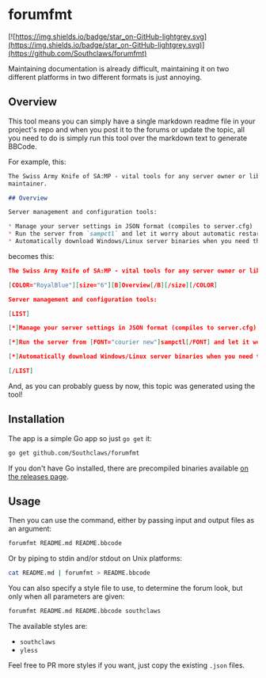 # forumfmt

[![https://img.shields.io/badge/star_on-GitHub-lightgrey.svg](https://img.shields.io/badge/star_on-GitHub-lightgrey.svg)](https://github.com/Southclaws/forumfmt)

Maintaining documentation is already difficult, maintaining it on two different
platforms in two different formats is just annoying.

## Overview

This tool means you can simply have a single markdown readme file in your
project's repo and when you post it to the forums or update the topic, all you
need to do is simply run this tool over the markdown text to generate BBCode.

For example, this:

```markdown
The Swiss Army Knife of SA:MP - vital tools for any server owner or library
maintainer.

## Overview

Server management and configuration tools:

* Manage your server settings in JSON format (compiles to server.cfg)
* Run the server from `sampctl` and let it worry about automatic restarts
* Automatically download Windows/Linux server binaries when you need them
```

becomes this:

```json
The Swiss Army Knife of SA:MP - vital tools for any server owner or library maintainer.

[COLOR="RoyalBlue"][size="6"][B]Overview[/B][/size][/COLOR]

Server management and configuration tools:

[LIST]

[*]Manage your server settings in JSON format (compiles to server.cfg)

[*]Run the server from [FONT="courier new"]sampctl[/FONT] and let it worry about automatic restarts

[*]Automatically download Windows/Linux server binaries when you need them

[/LIST]
```

And, as you can probably guess by now, this topic was generated using the tool!

## Installation

The app is a simple Go app so just `go get` it:

```bash
go get github.com/Southclaws/forumfmt
```

If you don't have Go installed, there are precompiled binaries available
[on the releases page](https://github.com/Southclaws/forumfmt/releases).

## Usage

Then you can use the command, either by passing input and output files as an
argument:

```bash
forumfmt README.md README.bbcode
```

Or by piping to stdin and/or stdout on Unix platforms:

```bash
cat README.md | forumfmt > README.bbcode
```

You can also specify a style file to use, to determine the forum look, but only
when all parameters are given:

```bash
forumfmt README.md README.bbcode southclaws
```

The available styles are:

* `southclaws`
* `yless`

Feel free to PR more styles if you want, just copy the existing `.json` files.
